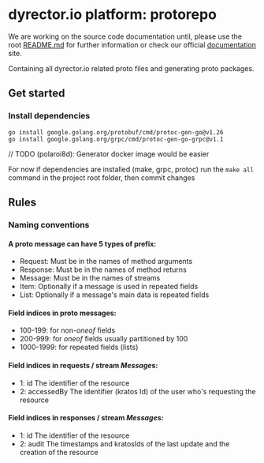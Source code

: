 # dyrector.io platform: protorepo

We are working on the source code documentation until, please use the root [README.md](../README.md) for further information or check our official [documentation](https://docs.dyrector.io/) site.

Containing all dyrector.io related proto files and generating proto packages.

## Get started

### Install dependencies

```
go install google.golang.org/protobuf/cmd/protoc-gen-go@v1.26
go install google.golang.org/grpc/cmd/protoc-gen-go-grpc@v1.1
```

// TODO (polaroi8d): Generator docker image would be easier

For now if dependencies are installed (make, grpc, protoc) run the `make all` command in the project root folder, then commit changes

## Rules

### Naming conventions
#### A proto message can have 5 types of prefix:
-   Request: Must be in the names of method arguments
-   Response: Must be in the names of method returns
-   Message: Must be in the names of streams
-   Item: Optionally if a message is used in repeated fields
-   List: Optionally if a message's main data is repeated fields
#### Field indices in proto messages:
-   100-199: for non-_oneof_ fields
-   200-999: for _oneof_ fields usually partitioned by 100
-   1000-1999: for repeated fields (lists)

#### Field indices in requests / stream *Message*s:
-   1: id The identifier of the resource
-   2: accessedBy The identifier (kratos Id) of the user who's requesting the resource

#### Field indices in responses / stream *Message*s:
-   1: id The identifier of the resource
-   2: audit The timestamps and kratosIds of the last update and the creation of the resource
